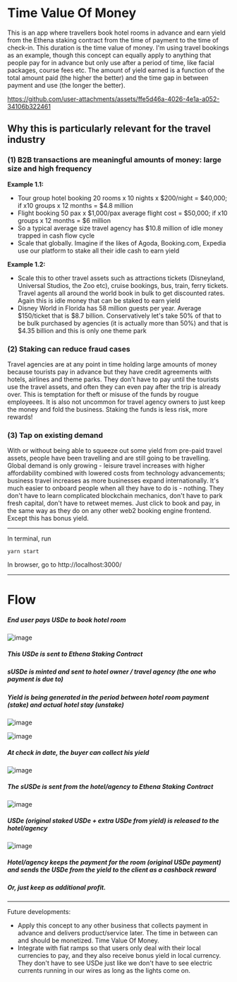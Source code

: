 # Time Value Of Money

This is an app where travellers book hotel rooms in advance and earn yield from the Ethena staking contract from the time of payment to the time of check-in. This duration is the time value of money. I'm using travel bookings as an example, though this concept can equally apply to anything that people pay for in advance but only use after a period of time, like facial packages, course fees etc. The amount of yield earned is a function of the total amount paid (the higher the better) and the time gap in between payment and use (the longer the better).


https://github.com/user-attachments/assets/ffe5d46a-4026-4e1a-a052-34106b322461




## Why this is particularly relevant for the travel industry

### (1) B2B transactions are meaningful amounts of money: large size and high frequency

**Example 1.1:**
- Tour group hotel booking 20 rooms x 10 nights x $200/night = $40,000; if x10 groups x 12 months = $4.8 million
- Flight booking 50 pax x $1,000/pax average flight cost = $50,000; if x10 groups x 12 months = $6 million
- So a typical average size travel agency has $10.8 million of idle money trapped in cash flow cycle
- Scale that globally. Imagine if the likes of Agoda, Booking.com, Expedia use our platform to stake all their idle cash to earn yield

**Example 1.2:**
- Scale this to other travel assets such as attractions tickets (Disneyland, Universal Studios, the Zoo etc), cruise bookings, bus, train, ferry tickets. Travel agents all around the world book in bulk to get discounted rates. Again this is idle money that can be staked to earn yield
- Disney World in Florida has 58 million guests per year. Average $150/ticket that is $8.7 billion. Conservatively let's take 50% of that to be bulk purchased by agencies (it is actually more than 50%) and that is $4.35 billion and this is only one theme park

### (2) Staking can reduce fraud cases

Travel agencies are at any point in time holding large amounts of money because tourists pay in advance but they have credit agreements with hotels, airlines and theme parks. They don't have to pay until the tourists use the travel assets, and often they can even pay after the trip is already over. This is temptation for theft or misuse of the funds by rougue employeees. It is also not uncommon for travel agency owners to just keep the money and fold the business. Staking the funds is less risk, more rewards!

### (3) Tap on existing demand

With or without being able to squeeze out some yield from pre-paid travel assets, people have been travelling and are still going to be travelling. Global demand is only growing - leisure travel increases with higher affordability combined with lowered costs from technology advancements; business travel increases as more businesses expand internationally. It's much easier to onboard people when all they have to do is - nothing. They don't have to learn complicated blockchain mechanics, don't have to park fresh capital, don't have to retweet memes. Just click to book and pay, in the same way as they do on any other web2 booking engine frontend. Except this has bonus yield.

---

In terminal, run
```
yarn start
```
In browser, go to http://localhost:3000/

---
# Flow

##### End user pays USDe to book hotel room
![image](https://github.com/user-attachments/assets/717c412e-9ce1-4485-b933-65d3020267b0)

##### This USDe is sent to Ethena Staking Contract
##### sUSDe is minted and sent to hotel owner / travel agency (the one who payment is due to)
##### Yield is being generated in the period between hotel room payment (stake) and actual hotel stay (unstake)

![image](https://github.com/user-attachments/assets/adcf791b-6b48-4e2a-97b8-fd991226615d)

![image](https://github.com/user-attachments/assets/f99f9cb5-cf20-49c0-83ae-e6ebfe341d4a)

##### At check in date, the buyer can collect his yield

![image](https://github.com/user-attachments/assets/8eb6e15a-6de3-4535-b1b5-3fb3e0c21af0)

##### The sUSDe is sent from the hotel/agency to Ethena Staking Contract
![image](https://github.com/user-attachments/assets/66ddc741-46f2-42bb-a572-2bfcdd3904ba)

##### USDe (original staked USDe + extra USDe from yield) is released to the hotel/agency
![image](https://github.com/user-attachments/assets/25a439fe-1619-4791-a320-24c1f4463088)

##### Hotel/agency keeps the payment for the room (original USDe payment) and sends the USDe from the yield to the client as a cashback reward

##### Or, just keep as additional profit.

---
Future developments: 
- Apply this concept to any other business that collects payment in advance and delivers product/service later. The time in between can and should be monetized. Time Value Of Money.
- Integrate with fiat ramps so that users only deal with their local currencies to pay, and they also receive bonus yield in local currency. They don't have to see USDe just like we don't have to see electric currents running in our wires as long as the lights come on.
